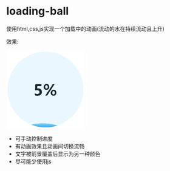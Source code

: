 # loading-ball
使用html,css,js实现一个加载中的动画(流动的水在持续流动且上升)

效果:

![](loading.gif)

+ 可手动控制进度
+ 有动画效果且动画间切换流畅
+ 文字被前景覆盖后显示为另一种颜色
+ 尽可能少使用js
